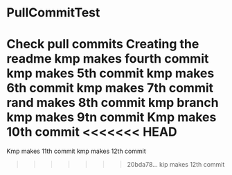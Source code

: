 # PullCommitTest
Check pull commits
Creating the readme
kmp makes fourth commit
kmp makes 5th commit
kmp makes 6th commit
kmp makes 7th commit
rand makes 8th commit kmp branch
kmp makes 9tn commit
Kmp makes 10th commit
<<<<<<< HEAD
=======
Kmp makes 11th commit
kmp makes 12th commit
>>>>>>> 20bda78... kip makes 12th commit
